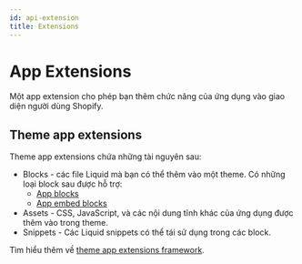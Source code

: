```yaml
---
id: api-extension
title: Extensions
---
```


# App Extensions

Một app extension cho phép bạn thêm chức năng của ứng dụng vào giao diện người dùng Shopify.

## Theme app extensions

Theme app extensions chứa những tài nguyên sau:

+ Blocks - các file Liquid mà bạn có thể thêm vào một theme. Có những loại block sau được hỗ trợ:
    + [App blocks](https://shopify.dev/docs/apps/online-store/theme-app-extensions/extensions-framework#app-blocks-for-themes)
    + [App embed blocks](https://shopify.dev/docs/apps/online-store/theme-app-extensions/extensions-framework#app-embed-blocks)
+ Assets - CSS, JavaScript, và các nội dung tĩnh khác của ứng dụng được thêm vào trong theme.
+ Snippets - Các Liquid snippets có thể tái sử dụng trong các block.

Tìm hiểu thêm về [theme app extensions framework](https://shopify.dev/docs/apps/online-store/theme-app-extensions/extensions-framework).
